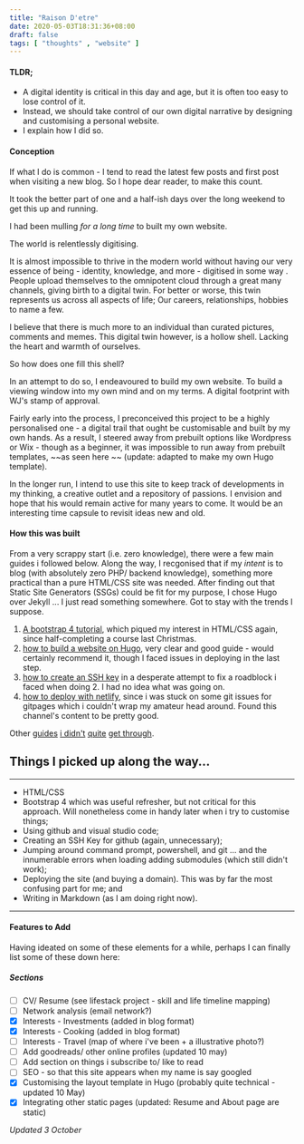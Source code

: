 ```yaml
---
title: "Raison D'etre"
date: 2020-05-03T18:31:36+08:00
draft: false
tags: [ "thoughts" , "website" ]
---
```


#### TLDR;

- A digital identity is critical in this day and age, but it is often too easy to lose control of it.
- Instead, we should take control of our own digital narrative by designing and customising a personal website.
- I explain how I did so.

#### Conception

If what I do is common - I tend to read the latest few posts and first post when visiting a new blog. So I hope dear reader, to make this count.

It took the better part of one and a half-ish days over the long weekend to get this up and running. 

I had been mulling *for a long time* to built my own website.

The world is relentlessly digitising.

It is almost impossible to thrive in the modern world without having our very essence of being - identity, knowledge, and more - digitised in some way . People upload themselves to the omnipotent cloud through a great many channels, giving birth to a digital twin. For better or worse, this twin represents us across all aspects of life;  Our careers, relationships, hobbies to name a few. 

I believe that there is much more to an individual than curated pictures, comments and memes. This digital twin however, is a hollow shell. Lacking the heart and warmth of ourselves. 

So how does one fill this shell? 

In an attempt to do so, I endeavoured to build my own website. To build a viewing window into my own mind and on my terms. A digital footprint with WJ's stamp of approval.

Fairly early into the process, I preconceived this project to be a highly personalised one - a digital trail that ought be customisable and built by my own hands. As a result, I steered away from prebuilt options like Wordpress or Wix - though as a beginner, it was impossible to run away from prebuilt templates, ~~as seen here ~~ (update: adapted to make my own Hugo template).

In the longer run, I intend to use this site to keep track of developments in my thinking, a creative outlet and a repository of passions.  I envision and hope that his would remain active for many years to come. It would be an interesting time capsule to revisit ideas new and old.

#### How this was built

From a very scrappy start (i.e. zero knowledge), there were a few main guides i followed below. Along the way, I recgonised that if my *intent* is to blog (with absolutely zero PHP/ backend knowledge), something more practical than a pure HTML/CSS site was needed.  After finding out that Static Site Generators (SSGs) could be fit for my purpose, I chose Hugo over Jekyll ... I just read something somewhere. Got to stay with the trends I suppose.

1. [A bootstrap 4 tutorial](https://www.youtube.com/watch?v=EkeOuwF8g8s), which piqued my interest in HTML/CSS again, since half-completing a course last Christmas.
2. [how to build a website on Hugo](https://www.youtube.com/watch?v=5GnFZ8XpMak), very clear and good guide - would certainly recommend it, though I faced issues in deploying in the last step.
3. [how to create an SSH key](https://www.youtube.com/watch?v=H5qNpRGB7Qw) in a desperate attempt to fix a roadblock i faced when doing 2. I had no idea what was going on.
4. [how to deploy with netlify](https://www.youtube.com/watch?v=hBQlCtfRmqs&t=1s), since i was stuck on some git issues for gitpages which i couldn't wrap my amateur head around. Found this channel's content to be pretty good.

Other [guides]( https://flaviocopes.com/start-blog-with-hugo/) [i didn't](https://zwbetz.com/make-a-hugo-blog-from-scratch/) [quite](https://www.youtube.com/watch?v=A6xpOpKBZ2k) [get through](https://www.youtube.com/watch?v=h-i5rZwlfu4).

## Things I picked up along the way... 
---
- HTML/CSS
- Bootstrap 4 which was useful refresher, but not critical for this approach. Will nonetheless come in handy later when i try to customise things;
- Using github and visual studio code;
- Creating an SSH Key for github (again, unnecessary);
- Jumping around command prompt, powershell, and git ... and the innumerable errors when loading adding submodules (which still didn't work);
- Deploying the site (and buying a domain). This was by far the most confusing part for me; and
- Writing in Markdown (as I am doing right now).

---
#### Features to Add

Having ideated on some of these elements for a while, perhaps I can finally list some of these down here:

##### Sections 

- [ ] CV/ Resume (see lifestack project - skill and life timeline mapping)
- [ ] Network analysis (email network?)
- [x] Interests - Investments (added in blog format)
- [x] Interests - Cooking (added in blog format)
- [ ] Interests - Travel (map of where i've been + a illustrative photo?)
- [ ] Add goodreads/ other online profiles (updated 10 may)
- [ ] Add section on things i subscribe to/ like to read
- [ ] SEO - so that this site appears when my name is say googled
- [x] Customising the layout template in Hugo (probably quite technical - updated 10 May)
- [x] Integrating other static pages (updated: Resume and About page are static)

*Updated 3 October*